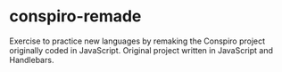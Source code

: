 # conspiro-remade

Exercise to practice new languages by remaking the Conspiro project originally coded in JavaScript.  Original project written in JavaScript and Handlebars.